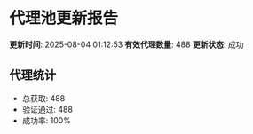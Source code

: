 # 代理池更新报告

**更新时间**: 2025-08-04 01:12:53
**有效代理数量**: 488
**更新状态**:  成功

## 代理统计
- 总获取: 488
- 验证通过: 488
- 成功率: 100%

